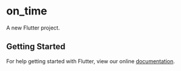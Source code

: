 # on_time

A new Flutter project.

## Getting Started

For help getting started with Flutter, view our online
[documentation](https://flutter.io/).
